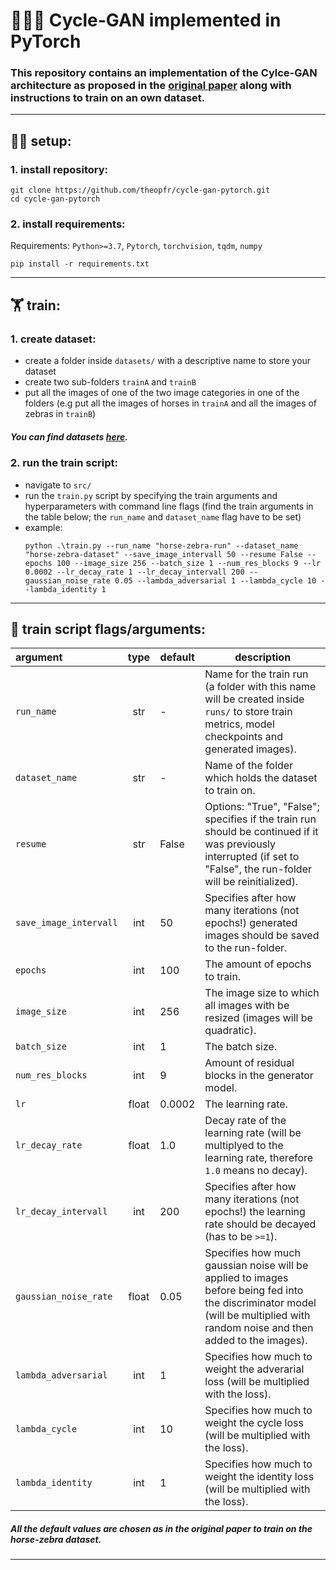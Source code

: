 
#  🐴🔄🦓 Cycle-GAN implemented in PyTorch

### This repository contains an implementation of the Cylce-GAN architecture as proposed in the [original paper](https://arxiv.org/abs/1703.10593) along with instructions to train on an own dataset.

---

## 👨‍💻 setup:
### 1. install repository:
```
git clone https://github.com/theopfr/cycle-gan-pytorch.git
cd cycle-gan-pytorch
```

### 2. install requirements:
Requirements: ``Python>=3.7``, ``Pytorch``, ``torchvision``, ``tqdm``, ``numpy``
```
pip install -r requirements.txt
```

---

## 🏋️ train:

### 1. create dataset:
- create a folder inside ``datasets/`` with a descriptive name to store your dataset
- create two sub-folders ``trainA`` and ``trainB``
- put all the images of one of the two image categories in one of the folders (e.g put all the images of horses in ``trainA`` and all the images of zebras in ``trainB``)
##### You can find datasets [here](https://people.eecs.berkeley.edu/~taesung_park/CycleGAN/datasets/).

### 2. run the train script:
- navigate to ``src/``
- run the ``train.py`` script by specifying the train arguments and hyperparameters with command line flags (find the train arguments in the table below; the ``run_name`` and ``dataset_name`` flag have to be set)
- example:
    ```
    python .\train.py --run_name "horse-zebra-run" --dataset_name "horse-zebra-dataset" --save_image_intervall 50 --resume False --epochs 100 --image_size 256 --batch_size 1 --num_res_blocks 9 --lr 0.0002 --lr_decay_rate 1 --lr_decay_intervall 200 --gaussian_noise_rate 0.05 --lambda_adversarial 1 --lambda_cycle 10 --lambda_identity 1 
    ```

---

## 🚩 train script flags/arguments:
| argument | type | default | description | 
| :------------- |:-------------:| ----- | ----- |
| ``run_name`` | str | - | Name for the train run (a folder with this name will be created inside ``runs/`` to store train metrics, model checkpoints and generated images). | 
| ``dataset_name`` | str | - | Name of the folder which holds the dataset to train on. | 
| ``resume`` | str | False | Options: "True", "False"; specifies if the train run should be continued if it was previously interrupted (if set to "False", the run-folder will be reinitialized). | 
| ``save_image_intervall`` | int | 50 | Specifies after how many iterations (not epochs!) generated images should be saved to the run-folder. | 
| ``epochs`` | int | 100 | The amount of epochs to train. | 
| ``image_size`` | int | 256 | The image size to which all images with be resized (images will be quadratic). | 
| ``batch_size`` | int | 1 | The batch size. | 
| ``num_res_blocks`` | int | 9 | Amount of residual blocks in the generator model. | 
| ``lr`` | float | 0.0002 | The learning rate. | 
| ``lr_decay_rate`` | float | 1.0 | Decay rate of the learning rate (will be multiplyed to the learning rate, therefore ``1.0`` means no decay). | 
| ``lr_decay_intervall`` | int | 200 | Specifies after how many iterations (not epochs!) the learning rate should be decayed (has to be ``>=1``). | 
| ``gaussian_noise_rate`` | float | 0.05 | Specifies how much gaussian noise will be applied to images before being fed into the discriminator model (will be multiplied with random noise and then added to the images). | 
| ``lambda_adversarial`` | int | 1 | Specifies how much to weight the adverarial loss (will be multiplied with the loss). | 
| ``lambda_cycle`` | int | 10 | Specifies how much to weight the cycle loss (will be multiplied with the loss). | 
| ``lambda_identity`` | int | 1 | Specifies how much to weight the identity loss (will be multiplied with the loss). | 

##### All the default values are chosen as in the original paper to train on the horse-zebra dataset.

---

<!--
```
    datasets/
    |
    |____horse-zebra/
        |
        |____trainA/
        |    |____horse_img1.png
        |    |____. . .
        |
        |____trainB/
             |____zebra_img1.png
             |____. . .
    ```
-->